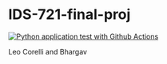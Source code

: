 # IDS-721-final-proj
[![Python application test with Github Actions](https://github.com/leocorelli/IDS-721-final-proj/actions/workflows/main.yml/badge.svg)](https://github.com/leocorelli/IDS-721-final-proj/actions/workflows/main.yml)

Leo Corelli and Bhargav
